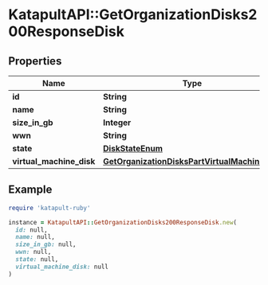 # KatapultAPI::GetOrganizationDisks200ResponseDisk

## Properties

| Name | Type | Description | Notes |
| ---- | ---- | ----------- | ----- |
| **id** | **String** |  | [optional] |
| **name** | **String** |  | [optional] |
| **size_in_gb** | **Integer** |  | [optional] |
| **wwn** | **String** |  | [optional] |
| **state** | [**DiskStateEnum**](DiskStateEnum.md) |  | [optional] |
| **virtual_machine_disk** | [**GetOrganizationDisksPartVirtualMachineDisk**](GetOrganizationDisksPartVirtualMachineDisk.md) |  | [optional] |

## Example

```ruby
require 'katapult-ruby'

instance = KatapultAPI::GetOrganizationDisks200ResponseDisk.new(
  id: null,
  name: null,
  size_in_gb: null,
  wwn: null,
  state: null,
  virtual_machine_disk: null
)
```

